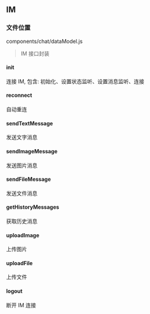 ## IM

### 文件位置

components/chat/dataModel.js

> IM 接口封装

#### init

连接 IM, 包含: 初始化、设置状态监听、设置消息监听、连接

#### reconnect

自动重连

#### sendTextMessage

发送文字消息

#### sendImageMessage

发送图片消息

#### sendFileMessage

发送文件消息

#### getHistoryMessages

获取历史消息

#### uploadImage

上传图片

#### uploadFile

上传文件

#### logout

断开 IM 连接